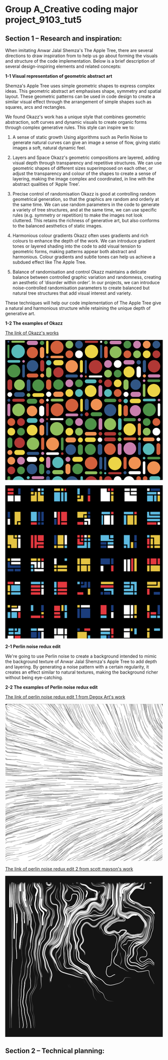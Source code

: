 # Group A_Creative coding major project_9103_tut5

## Section 1 – Research and inspiration:

When imitating Anwar Jalal Shemza's The Apple Tree, there are several directions to draw inspiration from to help us go about forming the visuals and structure of the code implementation. Below is a brief description of several design-inspiring elements and related concepts:

**1-1 Visual representation of geometric abstract art**

Shemza's Apple Tree uses simple geometric shapes to express complex ideas. This geometric abstract art emphasises shape, symmetry and spatial layout. These geometric patterns can be used in code design to create a similar visual effect through the arrangement of simple shapes such as squares, arcs and rectangles.

We found Okazz's work has a unique style that combines geometric abstraction, soft curves and dynamic visuals to create organic forms through complex generative rules. This style can inspire we to:

1. A sense of static growth
Using algorithms such as Perlin Noise to generate natural curves can give an image a sense of flow, giving static images a soft, natural dynamic feel.

2. Layers and Space
Okazz's geometric compositions are layered, adding visual depth through transparency and repetitive structures. We can use geometric shapes of different sizes superimposed on each other, or adjust the transparency and colour of the shapes to create a sense of layering, making the image complex and coordinated, in line with the abstract qualities of ‘Apple Tree’.

3. Precise control of randomisation
Okazz is good at controlling random geometrical generation, so that the graphics are random and orderly at the same time. We can use random parameters in the code to generate a variety of tree structures, and at the same time, we can use specific rules (e.g. symmetry or repetition) to make the images not look cluttered. This retains the richness of generative art, but also conforms to the balanced aesthetics of static images.

4. Harmonious colour gradients
Okazz often uses gradients and rich colours to enhance the depth of the work. We can introduce gradient tones or layered shading into the code to add visual tension to geometric forms, making patterns appear both abstract and harmonious. Colour gradients and subtle tones can help us achieve a subdued effect like The Apple Tree.

5. Balance of randomisation and control
Okazz maintains a delicate balance between controlled graphic variation and randomness, creating an aesthetic of ‘disorder within order’. In our projects, we can introduce noise-controlled randomisation parameters to create balanced but natural tree structures that add visual interest and variety.

These techniques will help our code implementation of The Apple Tree give a natural and harmonious structure while retaining the unique depth of generative art.


**1-2 The examples of Okazz**

[The link of Okazz's works](https://openprocessing.org/user/128718?view=sketches&o=32/)

![An image of Okazz‘s works](readmeImages/Okazz1.png)

![An image of Okazz‘s works](readmeImages/Okazz2.png)


**2-1 Perlin noise redux edit**

We're going to use Perlin noise to create a background intended to mimic the background texture of Anwar Jalal Shemza's Apple Tree to add depth and layering. By generating a noise pattern with a certain regularity, it creates an effect similar to natural textures, making the background richer without being eye-catching.


**2-2 The examples of Perlin noise redux edit**

[The link of perlin noise redux edit 1 from Degox Art's work](https://openprocessing.org/sketch/1317868/)

![An image of perlin noise redux edit 1](readmeImages/perlint1.png)

[The link of perlin noise redux edit 2 from scott mayson's work](https://openprocessing.org/sketch/1895683/)

![An image of perlin noise redux edit 2](readmeImages/perlin2.png)



## Section 2 – Technical planning:

